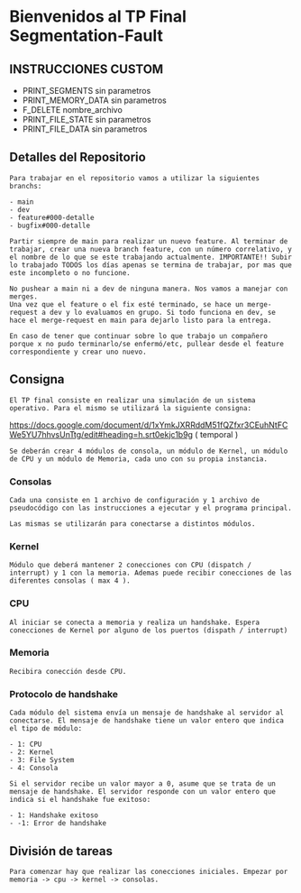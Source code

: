 # Bienvenidos al TP Final Segmentation-Fault

## INSTRUCCIONES CUSTOM

- PRINT_SEGMENTS sin parametros
- PRINT_MEMORY_DATA sin parametros
- F_DELETE nombre_archivo
- PRINT_FILE_STATE sin parametros
- PRINT_FILE_DATA sin parametros

## Detalles del Repositorio

    Para trabajar en el repositorio vamos a utilizar la siguientes branchs:

    - main
    - dev
    - feature#000-detalle
    - bugfix#000-detalle

    Partir siempre de main para realizar un nuevo feature. Al terminar de trabajar, crear una nueva branch feature, con un número correlativo, y el nombre de lo que se este trabajando actualmente. IMPORTANTE!! Subir lo trabajado TODOS los días apenas se termina de trabajar, por mas que este incompleto o no funcione.

    No pushear a main ni a dev de ninguna manera. Nos vamos a manejar con merges.
    Una vez que el feature o el fix esté terminado, se hace un merge-request a dev y lo evaluamos en grupo. Si todo funciona en dev, se hace el merge-request en main para dejarlo listo para la entrega.

    En caso de tener que continuar sobre lo que trabajo un compañero porque x no pudo terminarlo/se enfermó/etc, pullear desde el feature correspondiente y crear uno nuevo.

## Consigna

    El TP final consiste en realizar una simulación de un sistema operativo. Para el mismo se utilizará la siguiente consigna:

https://docs.google.com/document/d/1xYmkJXRRddM51fQZfxr3CEuhNtFCWe5YU7hhvsUnTtg/edit#heading=h.srt0ekjc1b9g ( temporal )

    Se deberán crear 4 módulos de consola, un módulo de Kernel, un módulo de CPU y un módulo de Memoria, cada uno con su propia instancia.

### Consolas

    Cada una consiste en 1 archivo de configuración y 1 archivo de pseudocódigo con las instrucciones a ejecutar y el programa principal.

    Las mismas se utilizarán para conectarse a distintos módulos.

### Kernel

    Módulo que deberá mantener 2 conecciones con CPU (dispatch / interrupt) y 1 con la memoria. Ademas puede recibir conecciones de las diferentes consolas ( max 4 ).

### CPU

    Al iniciar se conecta a memoria y realiza un handshake. Espera conecciones de Kernel por alguno de los puertos (dispath / interrupt)

### Memoria

    Recibira conección desde CPU.

### Protocolo de handshake

    Cada módulo del sistema envía un mensaje de handshake al servidor al conectarse. El mensaje de handshake tiene un valor entero que indica el tipo de módulo:

    - 1: CPU
    - 2: Kernel
    - 3: File System
    - 4: Consola

    Si el servidor recibe un valor mayor a 0, asume que se trata de un mensaje de handshake. El servidor responde con un valor entero que indica si el handshake fue exitoso:

    - 1: Handshake exitoso
    - -1: Error de handshake

## División de tareas

    Para comenzar hay que realizar las conecciones iniciales. Empezar por memoria -> cpu -> kernel -> consolas.
